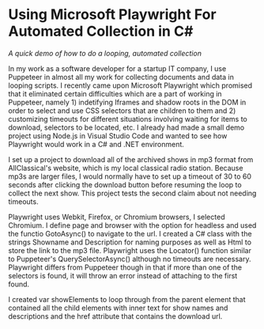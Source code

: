 # Using Microsoft Playwright For Automated Collection in C# 

*A quick demo of how to do a looping, automated collection*

In my work as a software developer for a startup IT company, I use Puppeteer in almost all my work for collecting documents and data in looping scripts. I recently came upon Microsoft Playwright which promised that it eliminated certain difficulties which are a part of working in Puppeteer, namely 1) indetifying Iframes and shadow roots in the DOM in order to select and use CSS selectors that are children to them and 2) customizing timeouts for different situations involving waiting for items to download, selectors to be located, etc. I already had made a small demo project using Node.js in Visual Studio Code and wanted to see how Playwright would work in a C# and .NET environment.

I set up a project to download all of the archived shows in mp3 format from AllClassical's website, which is my local classical radio station. Because mp3s are larger files, I would normally have to set up a timeout of 30 to 60 seconds after clicking the download button before resuming the loop to collect the next show. This project tests the second claim about not needing timeouts. 

Playwright uses Webkit, Firefox, or Chromium browsers, I selected Chromium. I define page and browser with the option for headless and used the functio GotoAsync() to navigate to the url. I created a C# class with the strings Showname and Description for naming purposes as well as Html to store the link to the mp3 file. Playwright uses the Locator() function similar to Puppeteer's QuerySelectorAsync() although no timeouts are necessary. Playwright differs from Puppeteer though in that if more than one of the selectors is found, it will throw an error instead of attaching to the first found. 

I created var showElements to loop through from the parent element that contained all the child elements with inner text for show names and descriptions and the href attribute that contains the download url. 
